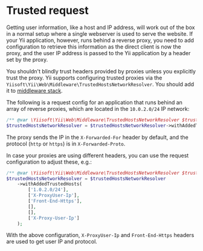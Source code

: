 # Trusted request

Getting user information, like a host and IP address, will work out of the
box in a normal setup where a single webserver is used to serve the
website. If your Yii application, however, runs behind a reverse proxy, you
need to add configuration to retrieve this information as the direct client
is now the proxy, and the user IP address is passed to the Yii application
by a header set by the proxy.

You shouldn't blindly trust headers provided by proxies unless you
explicitly trust the proxy.  Yii supports configuring trusted proxies via
the `Yiisoft\Yii\Web\Middleware\TrustedHostsNetworkResolver`.  You should
add it to [middleware stack](../structure/middleware.md).

The following is a request config for an application that runs behind an
array of reverse proxies, which are located in the `10.0.2.0/24` IP network:

```php
/** @var \Yiisoft\Yii\Web\Middleware\TrustedHostsNetworkResolver $trustedHostsNetworkResolver */
$trustedHostsNetworkResolver = $trustedHostsNetworkResolver->withAddedTrustedHosts(['1.0.2.0/24']);
```

The proxy sends the IP in the `X-Forwarded-For` header by default, and the
protocol (`http` or `https`) is in `X-Forwarded-Proto`.

In case your proxies are using different headers, you can use the request
configuration to adjust these, e.g.:

```php
/** @var \Yiisoft\Yii\Web\Middleware\TrustedHostsNetworkResolver $trustedHostsNetworkResolver */
$trustedHostsNetworkResolver = $trustedHostsNetworkResolver
    ->withAddedTrustedHosts(
        ['1.0.2.0/24'],
        ['X-ProxyUser-Ip'],
        ['Front-End-Https'],
        [],
        [],
        ['X-Proxy-User-Ip']
    );
```

With the above configuration, `X-ProxyUser-Ip` and `Front-End-Https` headers
are used to get user IP and protocol.
